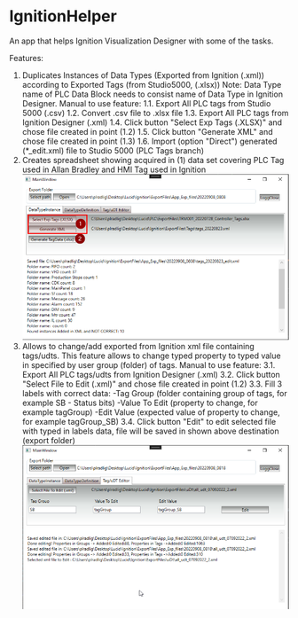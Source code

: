 # IgnitionHelper
An app that helps Ignition Visualization Designer with some of the tasks.

Features:
1. Duplicates Instances of Data Types (Exported from Ignition (.xml)) according to Exported Tags (from Studio5000, (.xlsx))
  Note: Data Type name of PLC Data Block needs to consist name of Data Type in Ignition Designer.
  Manual to use feature:
  1.1. Export All PLC tags from Studio 5000 (.csv)
  1.2. Convert .csv file to .xlsx file
  1.3. Export All PLC tags from Ignition Designer (.xml)
  1.4. Click button "Select Exp Tags (.XLSX)" and chose file created in point (1.2)
  1.5. Click button "Generate XML" and chose file created in point (1.3)
  1.6. Import (option "Direct") generated (*_edit.xml) file to Studio 5000 (PLC Tags branch)
2. Creates spreadsheet showing acquired in (1) data set covering PLC Tag used in Allan Bradley and HMI Tag used in Ignition
![](screenshots/screenshot1.png)
3. Allows to change/add exported from Ignition xml file containing tags/udts. This feature allows to change typed property to typed value in specified by user group (folder) of tags.
  Manual to use feature:
  3.1. Export All PLC tags/udts from Ignition Designer (.xml)
  3.2. Click button "Select File to Edit (.xml)" and chose file created in point (1.2)
  3.3. Fill 3 labels with correct data:
    -Tag Group (folder containing group of tags, for example SB - Status bits)
    -Value To Edit (property to change, for example tagGroup)
    -Edit Value (expected value of property to change, for example tagGroup_SB)
  3.4. Click button "Edit" to edit selected file with typed in labels data, file will be saved in shown above destination (export folder)
 ![](screenshots/screenshot2.png)   
